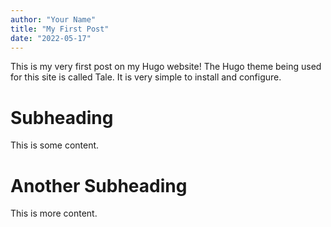 ---author: "Your Name"title: "My First Post"date: "2022-05-17"---This is my very first post on my Hugo website!The Hugo theme being used for this site is called Tale.It is very simple to install and configure.# SubheadingThis is some content.# Another SubheadingThis is more content.